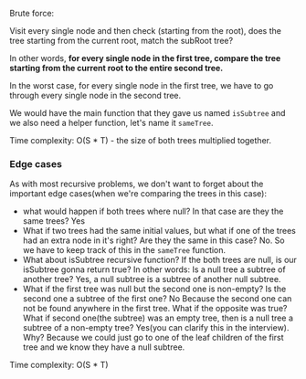 Brute force:

Visit every single node and then check (starting from the root), does the tree starting from the current root, match the subRoot tree?

In other words, **for every single node in the first tree, compare the tree starting from the current root to the entire second tree.**

In the worst case, for every single node in the first tree, we have to go through every single node in the second tree.

We would have the main function that they gave us named `isSubtree` and we also need a helper function, let's name it `sameTree`.

Time complexity: O(S * T) - the size of both trees multiplied together.

### Edge cases
As with most recursive problems, we don't want to forget about the important edge cases(when we're comparing the trees in this case):
- what would happen if both trees where null? In that case are they the same trees? Yes
- What if two trees had the same initial values, but what if one of the trees had an extra node in it's right? Are they the same in this case?
No. So we have to keep track of this in the `sameTree` function.
- What about isSubtree recursive function? If the both trees are null, is our isSubtree gonna return true? In other words: Is a null tree
a subtree of another tree? Yes, a null subtree is a subtree of another null subtree.
- What if the first tree was null but the second one is non-empty? Is the second one a subtree of the first one? No Because the second one can not
be found anywhere in the first tree. What if the opposite was true? What if second one(the subtree) was an empty tree, then is a null tree a subtree of a
non-empty tree? Yes(you can clarify this in the interview). Why? Because we could just go to one of the leaf children of the first tree and
we know they have a null subtree.

Time complexity: O(S * T)